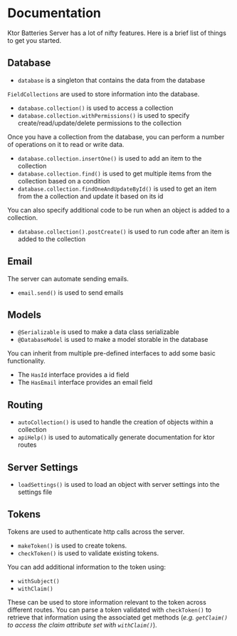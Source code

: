 # Documentation
Ktor Batteries Server has a lot of nifty features. Here is a brief list of things to get you started.

## Database

- `database` is a singleton that contains the data from the database

`FieldCollections` are used to store information into the database.

- `database.collection()` is used to access a collection
- `database.collection.withPermissions()` is used to specify create/read/update/delete permissions to the collection

Once you have a collection from the database, you can perform a number of operations on it to read or write data.

- `database.collection.insertOne()` is used to add an item to the collection
- `database.collection.find()` is used to get multiple items from the collection based on a condition
- `database.collection.findOneAndUpdateById()` is used to get an item from the a collection and update it based on its id

You can also specify additional code to be run when an object is added to a collection.

- `database.collection().postCreate()` is used to run code after an item is added to the collection

## Email
The server can automate sending emails.

- `email.send()` is used to send emails

## Models

- `@Serializable` is used to make a data class serializable
- `@DatabaseModel` is used to make a model storable in the database

You can inherit from multiple pre-defined interfaces to add some basic functionality.

- The `HasId` interface provides a id field
- The `HasEmail` interface provides an email field

## Routing

- `autoCollection()` is used to handle the creation of objects within a collection
- `apiHelp()` is used to automatically generate documentation for ktor routes

## Server Settings

- `loadSettings()` is used to load an object with server settings into the settings file

## Tokens
Tokens are used to authenticate http calls across the server.

- `makeToken()` is used to create tokens.
- `checkToken()` is used to validate existing tokens.

You can add additional information to the token using:

- `withSubject()`
- `withClaim()`

These can be used to store information relevant to the token across different routes.
You can parse a token validated with `checkToken()` to retrieve that information using the associated get methods (*e.g. `getClaim()` to access the claim attribute set with `withClaim()`*).

